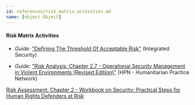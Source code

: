 ```yaml
---
id: references/risk_matrix_activities.md
name: [object Object]
---
```


#### Risk Matrix Activities

  * *Guide:* ["Defining The Threshold Of Acceptable Risk"](http://integratedsecuritymanual.org/exercise/defining-the-threshold-of-acceptable-risk) (Integrated Security)

* *Guide:* ["Risk Analysis: Chapter 2.7 - Operational Security Management in Violent Environments (Revised Edition)"](http://www.odihpn.org/index.php?option=com_k2&view=item&layout=item&id=3159#page=46) (HPN - Humanitarian Practice Network)

[Risk Assessment: Chapter 2 - Workbook on Security: Practical Steps for Human Rights Defenders at Risk](http://frontlinedefenders.org/files/workbook_eng.pdf#page=29)

